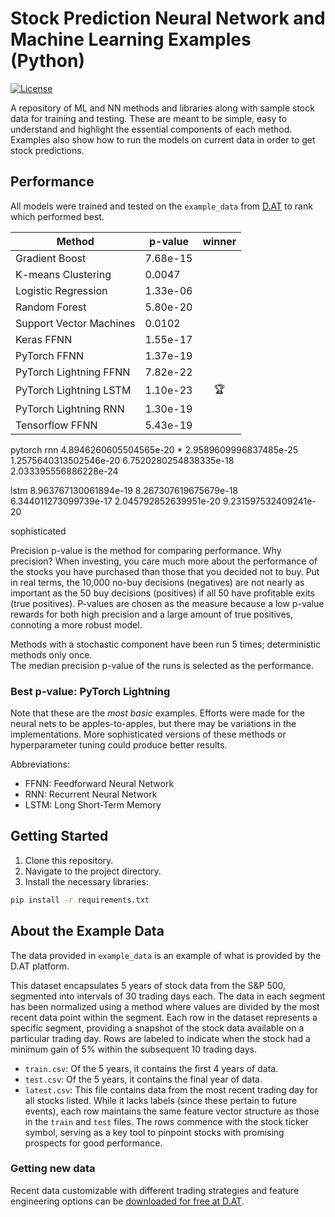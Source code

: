 # Stock Prediction Neural Network and Machine Learning Examples (Python)

[![License](https://img.shields.io/badge/License-Apache_2.0-blue.svg)](https://opensource.org/licenses/Apache-2.0)

A repository of ML and NN methods and libraries along with sample stock data for training and testing.
These are meant to be simple, easy to understand and highlight the essential components of each method.
Examples also show how to run the models on current data in order to get stock predictions.


## Performance
All models were trained and tested on the `example_data` from [D.AT](https://d.at/ref/github-python-examples) 
to rank which performed best.

| Method                  | p-value  | winner |
|-------------------------|----------|:------:|
| Gradient Boost          | 7.68e-15 |        |
| K-means Clustering      | 0.0047   |        |
| Logistic Regression     | 1.33e-06 |        |
| Random Forest           | 5.80e-20 |        |
| Support Vector Machines | 0.0102   |        |
| Keras FFNN              | 1.55e-17 |        |
| PyTorch FFNN            | 1.37e-19 |        |
| PyTorch Lightning FFNN  | 7.82e-22 |        |
| PyTorch Lightning LSTM  | 1.10e-23 |   🏆   |
| PyTorch Lightning RNN   | 1.30e-19 |        |
| Tensorflow FFNN         | 5.43e-19 |        |

pytorch rnn
4.8946260605504565e-20 *
2.9589609996837485e-25
1.2575640313502546e-20
6.7520280254838335e-18
2.033395556886228e-24

lstm
8.963767130061894e-19
8.267307619675679e-18
6.344011273099739e-17
2.045792852639951e-20
9.231597532409241e-20

sophisticated




Precision p-value is the method for comparing performance.  Why precision?
When investing, you care much more about the performance of the stocks you have purchased
than those that you decided not to buy. Put in real terms, the 10,000 no-buy decisions (negatives)
are not nearly as important as the 50 buy decisions (positives) if all 50 have profitable exits (true positives).
P-values are chosen as the measure because a low p-value rewards for both high precision and a large
amount of true positives, connoting a more robust model.

Methods with a stochastic component have been run 5 times; deterministic methods only once.  
The median precision p-value of the runs is selected as the performance.

### Best p-value:  PyTorch Lightning
Note that these are the *most basic* examples. Efforts were made for the neural nets to be apples-to-apples,
but there may be variations in the implementations. 
More sophisticated versions of these methods or hyperparameter tuning could produce better results.

Abbreviations:
* FFNN: Feedforward Neural Network
* RNN: Recurrent Neural Network
* LSTM: Long Short-Term Memory

## Getting Started
1. Clone this repository.
2. Navigate to the project directory.
3. Install the necessary libraries:

```bash
pip install -r requirements.txt
```

## About the Example Data
The data provided in `example_data` is an example of what is provided by the D.AT platform.

This dataset encapsulates 5 years of stock data from the S&P 500, 
segmented into intervals of 30 trading days each. The data in each segment 
has been normalized using a method where values are divided by the most 
recent data point within the segment. Each row in the dataset represents a 
specific segment, providing a snapshot of the stock data available on a 
particular trading day. Rows are labeled to indicate when the 
stock had a minimum gain of 5% within the subsequent 10 trading days.

* `train.csv`: Of the 5 years, it contains the first 4 years of data.
* `test.csv`: Of the 5 years, it contains the final year of data.
* `latest.csv`: This file contains data from the most recent trading 
day for all stocks listed. While it lacks labels (since these pertain to future events), 
each row maintains the same feature vector structure as those in the `train` and `test` 
files. The rows commence with the stock ticker symbol, serving as a key tool to pinpoint 
stocks with promising prospects for good performance. 

### Getting new data
Recent data customizable with different trading strategies and feature engineering options can be [downloaded for free
at D.AT](https://d.at/ref/github-python-examples).


